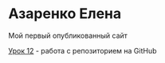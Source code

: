 

# Азаренко Елена
Мой первый опубликованный сайт

[Урок 12](https://azarenkoelena.github.io/lesson_12/index.html "Мой первый сайт") - работа с репозиторием на GitHub
